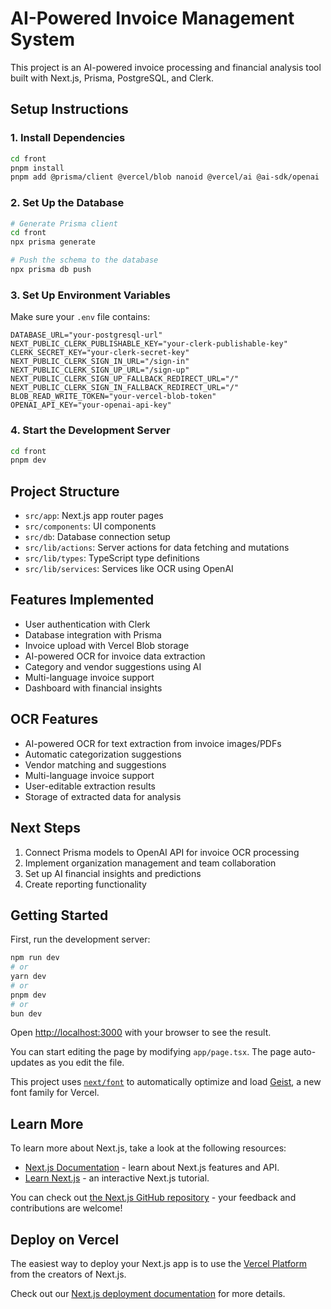 # AI-Powered Invoice Management System

This project is an AI-powered invoice processing and financial analysis tool built with Next.js, Prisma, PostgreSQL, and Clerk.

## Setup Instructions

### 1. Install Dependencies

```bash
cd front
pnpm install
pnpm add @prisma/client @vercel/blob nanoid @vercel/ai @ai-sdk/openai
```

### 2. Set Up the Database

```bash
# Generate Prisma client
cd front
npx prisma generate

# Push the schema to the database
npx prisma db push
```

### 3. Set Up Environment Variables

Make sure your `.env` file contains:

```
DATABASE_URL="your-postgresql-url"
NEXT_PUBLIC_CLERK_PUBLISHABLE_KEY="your-clerk-publishable-key"
CLERK_SECRET_KEY="your-clerk-secret-key"
NEXT_PUBLIC_CLERK_SIGN_IN_URL="/sign-in"
NEXT_PUBLIC_CLERK_SIGN_UP_URL="/sign-up"
NEXT_PUBLIC_CLERK_SIGN_UP_FALLBACK_REDIRECT_URL="/"
NEXT_PUBLIC_CLERK_SIGN_IN_FALLBACK_REDIRECT_URL="/"
BLOB_READ_WRITE_TOKEN="your-vercel-blob-token"
OPENAI_API_KEY="your-openai-api-key"
```

### 4. Start the Development Server

```bash
cd front
pnpm dev
```

## Project Structure

- `src/app`: Next.js app router pages
- `src/components`: UI components
- `src/db`: Database connection setup
- `src/lib/actions`: Server actions for data fetching and mutations
- `src/lib/types`: TypeScript type definitions
- `src/lib/services`: Services like OCR using OpenAI

## Features Implemented

- User authentication with Clerk
- Database integration with Prisma
- Invoice upload with Vercel Blob storage
- AI-powered OCR for invoice data extraction
- Category and vendor suggestions using AI
- Multi-language invoice support
- Dashboard with financial insights

## OCR Features

- AI-powered OCR for text extraction from invoice images/PDFs
- Automatic categorization suggestions
- Vendor matching and suggestions
- Multi-language invoice support
- User-editable extraction results
- Storage of extracted data for analysis

## Next Steps

1. Connect Prisma models to OpenAI API for invoice OCR processing
2. Implement organization management and team collaboration
3. Set up AI financial insights and predictions
4. Create reporting functionality

## Getting Started

First, run the development server:

```bash
npm run dev
# or
yarn dev
# or
pnpm dev
# or
bun dev
```

Open [http://localhost:3000](http://localhost:3000) with your browser to see the result.

You can start editing the page by modifying `app/page.tsx`. The page auto-updates as you edit the file.

This project uses [`next/font`](https://nextjs.org/docs/app/building-your-application/optimizing/fonts) to automatically optimize and load [Geist](https://vercel.com/font), a new font family for Vercel.

## Learn More

To learn more about Next.js, take a look at the following resources:

- [Next.js Documentation](https://nextjs.org/docs) - learn about Next.js features and API.
- [Learn Next.js](https://nextjs.org/learn) - an interactive Next.js tutorial.

You can check out [the Next.js GitHub repository](https://github.com/vercel/next.js) - your feedback and contributions are welcome!

## Deploy on Vercel

The easiest way to deploy your Next.js app is to use the [Vercel Platform](https://vercel.com/new?utm_medium=default-template&filter=next.js&utm_source=create-next-app&utm_campaign=create-next-app-readme) from the creators of Next.js.

Check out our [Next.js deployment documentation](https://nextjs.org/docs/app/building-your-application/deploying) for more details.
